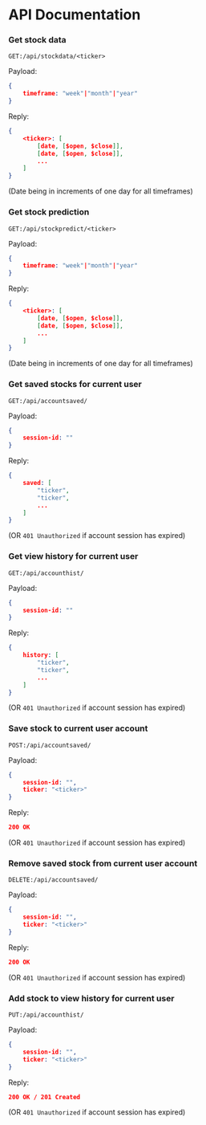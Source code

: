 # API Documentation

### Get stock data

`GET:/api/stockdata/<ticker>`

Payload:
```json
{
	timeframe: "week"|"month"|"year"
}
```

Reply:
```json
{
	<ticker>: [
		[date, [$open, $close]], 
		[date, [$open, $close]], 
		...
	] 
}
```
(Date being in increments of one day for all timeframes)

### Get stock prediction

`GET:/api/stockpredict/<ticker>`

Payload:
```json
{
    timeframe: "week"|"month"|"year"
}
```

Reply:
```json
{
	<ticker>: [
		[date, [$open, $close]], 
		[date, [$open, $close]], 
		...
	]
}
```
(Date being in increments of one day for all timeframes)

### Get saved stocks for current user

`GET:/api/accountsaved/`

Payload:
```json
{
	session-id: ""
}
```

Reply:
```json
{
	saved: [
		"ticker",
		"ticker",
		...
	]
}
```
(OR `401 Unauthorized` if account session has expired)

### Get view history for current user

`GET:/api/accounthist/`

Payload:
```json
{
	session-id: ""
}
```

Reply:
```json
{
	history: [
		"ticker",
		"ticker",
		...
	]
}
```
(OR `401 Unauthorized` if account session has expired)

### Save stock to current user account

`POST:/api/accountsaved/`

Payload:
```json
{
	session-id: "",
	ticker: "<ticker>"
}
```

Reply:
```json
200 OK
```
(OR `401 Unauthorized` if account session has expired)

### Remove saved stock from current user account

`DELETE:/api/accountsaved/`

Payload:
```json
{
	session-id: "",
	ticker: "<ticker>"
}
```

Reply:
```json
200 OK
```
(OR `401 Unauthorized` if account session has expired)

### Add stock to view history for current user

`PUT:/api/accounthist/`

Payload:
```json
{
	session-id: "",
	ticker: "<ticker>"
}
```

Reply:
```json
200 OK / 201 Created
```
(OR `401 Unauthorized` if account session has expired)


